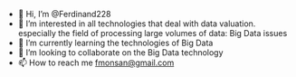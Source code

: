 - 👋 Hi, I’m @Ferdinand228
- 👀 I’m interested in all technologies that deal with data valuation. especially the field of processing large volumes of data: Big Data issues
- 🌱 I’m currently learning the technologies of Big Data
- 💞️ I’m looking to collaborate on the Big Data technology
- 📫 How to reach me fmonsan@gmail.com

<!---
Ferdinand228/Ferdinand228 is a ✨ special ✨ repository because its `README.md` (this file) appears on your GitHub profile.
You can click the Preview link to take a look at your changes.
--->
